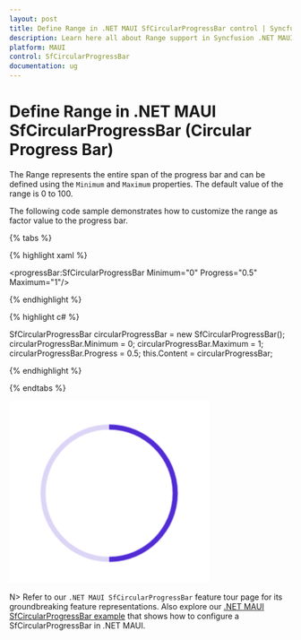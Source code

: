 ```yaml
---
layout: post
title: Define Range in .NET MAUI SfCircularProgressBar control | Syncfusion
description: Learn here all about Range support in Syncfusion .NET MAUI SfCircularProgressBar control, its elements and more.
platform: MAUI
control: SfCircularProgressBar
documentation: ug
---
```


# Define Range in .NET MAUI SfCircularProgressBar (Circular Progress Bar)

The Range represents the entire span of the progress bar and can be defined using the `Minimum` and `Maximum` properties. The default value of the range is 0 to 100.

The following code sample demonstrates how to customize the range as factor value to the progress bar.

{% tabs %}  

{% highlight xaml %}

<progressBar:SfCircularProgressBar Minimum="0" 
                                   Progress="0.5" 
                                   Maximum="1"/>

{% endhighlight %}

{% highlight c# %}

SfCircularProgressBar circularProgressBar = new SfCircularProgressBar();
circularProgressBar.Minimum = 0;
circularProgressBar.Maximum = 1;
circularProgressBar.Progress = 0.5;
this.Content = circularProgressBar;

{% endhighlight %}

{% endtabs %} 

![.NET MAUI SfCircularProgressBar with range customization](images/define-range/range.png)

N> Refer to our `.NET MAUI SfCircularProgressBar` feature tour page for its groundbreaking feature representations. Also explore our [.NET MAUI SfCircularProgressBar example](https://github.com/syncfusion/maui-demos/) that shows how to configure a SfCircularProgressBar in .NET MAUI.